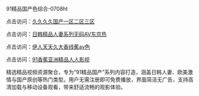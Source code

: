 91精品国产色综合-0708ht

点击访问：<a href="https://heiliaowzu4ur.pages.dev">久久久久国产一区二区三区</a>

点击访问：<a href="https://heiliaozj3tjd.pages.dev">日韩精品人妻系列无码AV东京热</a>

点击访问：<a href="https://heiliaoe8ajia.pages.dev">伊人天天久大香线蕉av色</a>

点击访问：<a href="https://heiliaoxqkkct.pages.dev">91香蕉亚洲精品人人影视</a>

精选精品视频资源聚合，专为“91精品国产”系列内容打造，涵盖日韩人妻、欧美激情与国产原创等热门类型。用户无需注册即可免费播放，界面简洁无广告，支持高清加载与移动设备观看，带来舒适流畅的观影体验。

<span style="display:none;">[Canonical link](https://github.com/doi20250708/doi8 ）</span>
